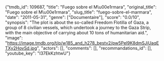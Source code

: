 {"tmdb_id": 109687, "title": "Fuego sobre el M\u00e1rmara", "original_title": "Fuego sobre el M\u00e1rmara", "slug_title": "fuego-sobre-el-marmara", "date": "2011-05-31", "genre": ["Documentaire"], "score": "0.0/10", "synopsis": "The plot is about the so-called Freedom Flotilla of Gaza, a group of 8 civilian vessels, which undertook a journey to the Gaza Strip, with the main objective of carrying about 10 tons of humanitarian aid.", "image": "https://image.tmdb.org/t/p/w185_and_h278_bestv2/pw5Pel9K8dmSJiUaqETXy2HovSd.jpg", "actors": [], "comments": [], "recommandations_id": [], "youtube_key": "I37EkKzhtwU"}